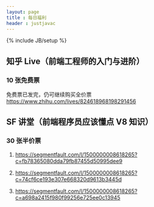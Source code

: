```yaml
---
layout: page
title : 每日福利
header : justjavac
---
```

{% include JB/setup %}

## 知乎 Live（前端工程师的入门与进阶）

### 10 张免费票

免费票已发完，仍可继续购买全价票 <https://www.zhihu.com/lives/824618968198291456>

## SF 讲堂（前端程序员应该懂点 V8 知识）

### 30 张半价票

1. <https://segmentfault.com/l/1500000008618265?c=fb78365080dda79fb87455d50995dee9>

2. <https://segmentfault.com/l/1500000008618265?c=74cf6ce193e307e668320d9613b3445d>

3. <https://segmentfault.com/l/1500000008618265?c=a698a2415f980f99256e725ee0c13945>
